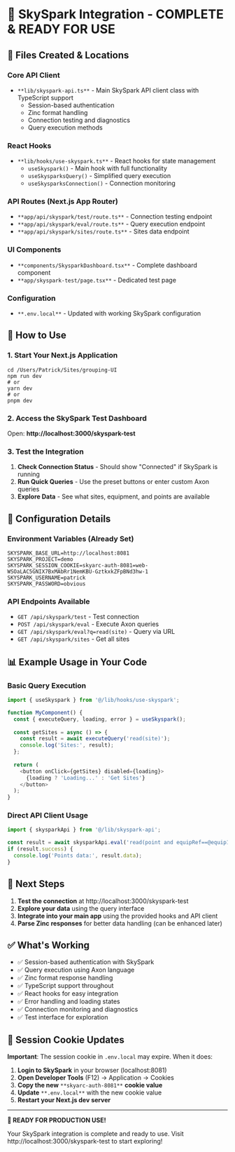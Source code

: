 # 🎉 SkySpark Integration - COMPLETE & READY FOR USE

## 📁 Files Created & Locations

### Core API Client

*   `**lib/skyspark-api.ts**` - Main SkySpark API client class with TypeScript support
    *   Session-based authentication
    *   Zinc format handling
    *   Connection testing and diagnostics
    *   Query execution methods

### React Hooks

*   `**lib/hooks/use-skyspark.ts**` - React hooks for state management
    *   `useSkyspark()` - Main hook with full functionality
    *   `useSkysparksQuery()` - Simplified query execution
    *   `useSkysparksConnection()` - Connection monitoring

### API Routes (Next.js App Router)

*   `**app/api/skyspark/test/route.ts**` - Connection testing endpoint
*   `**app/api/skyspark/eval/route.ts**` - Query execution endpoint
*   `**app/api/skyspark/sites/route.ts**` - Sites data endpoint

### UI Components

*   `**components/SkysparkDashboard.tsx**` - Complete dashboard component
*   `**app/skyspark-test/page.tsx**` - Dedicated test page

### Configuration

*   `**.env.local**` - Updated with working SkySpark configuration

## 🚀 How to Use

### 1\. Start Your Next.js Application

```
cd /Users/Patrick/Sites/grouping-UI
npm run dev
# or
yarn dev
# or 
pnpm dev
```

### 2\. Access the SkySpark Test Dashboard

Open: **http://localhost:3000/skyspark-test**

### 3\. Test the Integration

1.  **Check Connection Status** - Should show "Connected" if SkySpark is running
2.  **Run Quick Queries** - Use the preset buttons or enter custom Axon queries
3.  **Explore Data** - See what sites, equipment, and points are available

## 🔧 Configuration Details

### Environment Variables (Already Set)

```
SKYSPARK_BASE_URL=http://localhost:8081
SKYSPARK_PROJECT=demo
SKYSPARK_SESSION_COOKIE=skyarc-auth-8081=web-WSOaLAC5GNIX7BxMAbRr1NemKBU-GztkxkZFpBNd3hw-1
SKYSPARK_USERNAME=patrick
SKYSPARK_PASSWORD=obvious
```

### API Endpoints Available

*   `GET /api/skyspark/test` - Test connection
*   `POST /api/skyspark/eval` - Execute Axon queries
*   `GET /api/skyspark/eval?q=read(site)` - Query via URL
*   `GET /api/skyspark/sites` - Get all sites

## 📊 Example Usage in Your Code

### Basic Query Execution

```typescript
import { useSkyspark } from '@/lib/hooks/use-skyspark';

function MyComponent() {
  const { executeQuery, loading, error } = useSkyspark();
  
  const getSites = async () => {
    const result = await executeQuery('read(site)');
    console.log('Sites:', result);
  };
  
  return (
    <button onClick={getSites} disabled={loading}>
      {loading ? 'Loading...' : 'Get Sites'}
    </button>
  );
}
```

### Direct API Client Usage

```typescript
import { skysparkApi } from '@/lib/skyspark-api';

const result = await skysparkApi.eval('read(point and equipRef==@equip1)');
if (result.success) {
  console.log('Points data:', result.data);
}
```

## 🎯 Next Steps

1.  **Test the connection** at http://localhost:3000/skyspark-test
2.  **Explore your data** using the query interface
3.  **Integrate into your main app** using the provided hooks and API client
4.  **Parse Zinc responses** for better data handling (can be enhanced later)

## ✅ What's Working

*   ✅ Session-based authentication with SkySpark
*   ✅ Query execution using Axon language
*   ✅ Zinc format response handling
*   ✅ TypeScript support throughout
*   ✅ React hooks for easy integration
*   ✅ Error handling and loading states
*   ✅ Connection monitoring and diagnostics
*   ✅ Test interface for exploration

## 🔄 Session Cookie Updates

**Important**: The session cookie in `.env.local` may expire. When it does:

1.  **Login to SkySpark** in your browser (localhost:8081)
2.  **Open Developer Tools** (F12) → Application → Cookies
3.  **Copy the new** `**skyarc-auth-8081**` **cookie value**
4.  **Update** `**.env.local**` with the new cookie value
5.  **Restart your Next.js dev server**

---

**🎉 READY FOR PRODUCTION USE!**

Your SkySpark integration is complete and ready to use. Visit http://localhost:3000/skyspark-test to start exploring!